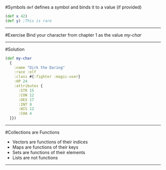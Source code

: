 
#Symbols
`def` defines a symbol and binds it to a value (if provided)
```clojure
(def x 42)
(def y) ;This is rare
```

----

#Exercise
Bind your character from chapter 1 as the value *my-char*

----

#Solution
```clojure
(def my-char
  {
    :name "Dirk the Daring"
    :race :elf
    :class #{:fighter :magic-user}
    :HP 24
    :attributes {
      :STR 15
      :CON 12
      :DEX 17
      :INT 9
      :WIS 12
      :CHA 4
  }})
```

----

#Collections are Functions
* Vectors are functions of their indices
* Maps are functions of their keys
* Sets are functions of their elements
* Lists are not functions

----